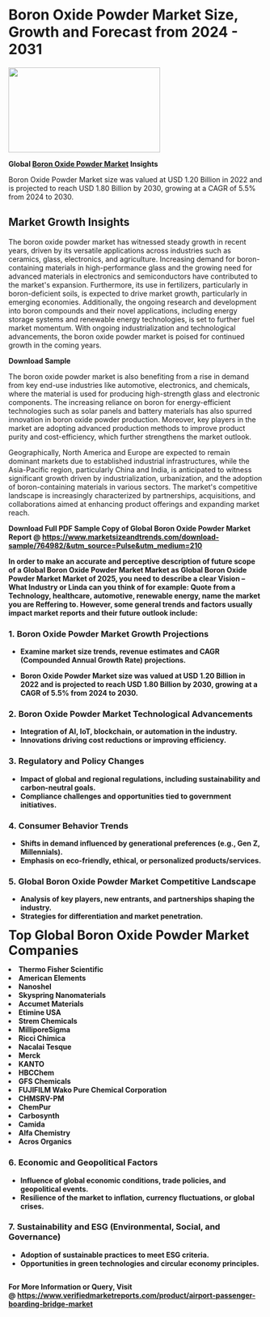 <H1>Boron Oxide Powder Market Size, Growth and Forecast from 2024 - 2031</H1><img class="aligncenter size-medium wp-image-584254" src="https://thirdeyenews.in/wp-content/uploads/2024/09/Global-Market-Research-300x168.jpeg" alt="" width="300" height="168" /><p><strong>Global&nbsp;<a href="https://www.marketsizeandtrends.com/download-sample/764982/&amp;utm_source=Pulse&amp;utm_medium=210">Boron Oxide Powder Market</a> Insights</strong></p><p>Boron Oxide Powder Market size was valued at USD 1.20 Billion in 2022 and is projected to reach USD 1.80 Billion by 2030, growing at a CAGR of 5.5% from 2024 to 2030.</p><p><h2>Market Growth Insights</h2> <p>The boron oxide powder market has witnessed steady growth in recent years, driven by its versatile applications across industries such as ceramics, glass, electronics, and agriculture. Increasing demand for boron-containing materials in high-performance glass and the growing need for advanced materials in electronics and semiconductors have contributed to the market's expansion. Furthermore, its use in fertilizers, particularly in boron-deficient soils, is expected to drive market growth, particularly in emerging economies. Additionally, the ongoing research and development into boron compounds and their novel applications, including energy storage systems and renewable energy technologies, is set to further fuel market momentum. With ongoing industrialization and technological advancements, the boron oxide powder market is poised for continued growth in the coming years.</p> <p><strong>Download Sample</strong></p> <p>The boron oxide powder market is also benefiting from a rise in demand from key end-use industries like automotive, electronics, and chemicals, where the material is used for producing high-strength glass and electronic components. The increasing reliance on boron for energy-efficient technologies such as solar panels and battery materials has also spurred innovation in boron oxide powder production. Moreover, key players in the market are adopting advanced production methods to improve product purity and cost-efficiency, which further strengthens the market outlook.</p> <p>Geographically, North America and Europe are expected to remain dominant markets due to established industrial infrastructures, while the Asia-Pacific region, particularly China and India, is anticipated to witness significant growth driven by industrialization, urbanization, and the adoption of boron-containing materials in various sectors. The market's competitive landscape is increasingly characterized by partnerships, acquisitions, and collaborations aimed at enhancing product offerings and expanding market reach.</p> <p><strong></p><p><span class=""><strong>Download Full PDF Sample Copy of Global Boron Oxide Powder Market Report</strong> @ <a href="https://www.marketsizeandtrends.com/download-sample/764982/&amp;utm_source=Pulse&amp;utm_medium=210" target="_blank">https://www.marketsizeandtrends.com/download-sample/764982/&amp;utm_source=Pulse&amp;utm_medium=210</a></span></p><p>In order to make an accurate and perceptive description of future scope of a Global&nbsp;Boron Oxide Powder Market Market as Global&nbsp;Boron Oxide Powder Market Market of 2025, you need to describe a clear Vision &ndash; What Industry or Linda can you think of for example: Quote from a Technology, healthcare, automotive, renewable energy, name the market you are Reffering to. However, some general trends and factors usually impact market reports and their future outlook include:</p><h3>1.&nbsp;<strong>Boron Oxide Powder Market Growth Projections</strong></h3><ul><li>Examine market size trends, revenue estimates and CAGR (Compounded Annual Growth Rate) projections.</li><li><p>Boron Oxide Powder Market size was valued at USD 1.20 Billion in 2022 and is projected to reach USD 1.80 Billion by 2030, growing at a CAGR of 5.5% from 2024 to 2030.</p></li></ul><h3>2.&nbsp;<strong>Boron Oxide Powder Market Technological Advancements</strong></h3><ul><li>Integration of AI, IoT, blockchain, or automation in the industry.</li><li>Innovations driving cost reductions or improving efficiency.</li></ul><h3>3.&nbsp;<strong>Regulatory and Policy Changes</strong></h3><ul><li>Impact of global and regional regulations, including sustainability and carbon-neutral goals.</li><li>Compliance challenges and opportunities tied to government initiatives.</li></ul><h3>4.&nbsp;<strong>Consumer Behavior Trends</strong></h3><ul><li>Shifts in demand influenced by generational preferences (e.g., Gen Z, Millennials).</li><li>Emphasis on eco-friendly, ethical, or personalized products/services.</li></ul><h3>5.&nbsp;<strong>Global Boron Oxide Powder Market Competitive Landscape</strong></h3><ul><li>Analysis of key players, new entrants, and partnerships shaping the industry.</li><li>Strategies for differentiation and market penetration.</li></ul><p data-pm-slice="1 1 []"><span style="color: inherit; font-family: inherit; font-size: 25px;">Top Global Boron Oxide Powder Market Companies</span></p><div class="" data-test-id=""><p><li>Thermo Fisher Scientific</li><li> American Elements</li><li> Nanoshel</li><li> Skyspring Nanomaterials</li><li> Accumet Materials</li><li> Etimine USA</li><li> Strem Chemicals</li><li> MilliporeSigma</li><li> Ricci Chimica</li><li> Nacalai Tesque</li><li> Merck</li><li> KANTO</li><li> HBCChem</li><li> GFS Chemicals</li><li> FUJIFILM Wako Pure Chemical Corporation</li><li> CHMSRV-PM</li><li> ChemPur</li><li> Carbosynth</li><li> Camida</li><li> Alfa Chemistry</li><li> Acros Organics</li></p></div><h3>6.&nbsp;<strong>Economic and Geopolitical Factors</strong></h3><ul><li>Influence of global economic conditions, trade policies, and geopolitical events.</li><li>Resilience of the market to inflation, currency fluctuations, or global crises.</li></ul><h3>7.&nbsp;<strong>Sustainability and ESG (Environmental, Social, and Governance)</strong></h3><ul><li>Adoption of sustainable practices to meet ESG criteria.</li><li>Opportunities in green technologies and circular economy principles.</li></ul><h2><strong style="font-size: 14px;">For More Information or Query, Visit @&nbsp;</strong><a style="background-color: #ffffff; font-size: 14px;" href="https://www.marketsizeandtrends.com/report/boron-oxide-powder-market/" target="_blank">https://www.verifiedmarketreports.com/product/airport-passenger-boarding-bridge-market</a></h2>
